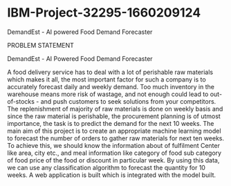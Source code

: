 # IBM-Project-32295-1660209124
DemandEst - AI powered Food Demand Forecaster

PROBLEM STATEMENT

DemandEst - AI Powered Food Demand Forecaster

A food delivery service has to deal with a lot of perishable raw materials which makes it all, the most important factor for such a company is to accurately forecast daily and weekly demand. Too much inventory in the warehouse means more risk of wastage, and not enough could lead to out-of-stocks - and push customers to seek solutions from your competitors. The replenishment of majority of raw materials is done on weekly basis and since the raw material is perishable, the procurement planning is of utmost importance, the task is to predict the demand for the next 10 weeks.
The main aim of this project is to create an appropriate machine learning model to forecast the number of orders to gather raw materials for next ten weeks. To achieve this, we should know the information about of fulfilment Center like area, city etc., and meal information like category of food sub category of food price of the food or discount in particular week. By using this data, we can use any classification algorithm to forecast the quantity for 10 weeks. A web application is built which is integrated with the model built.
